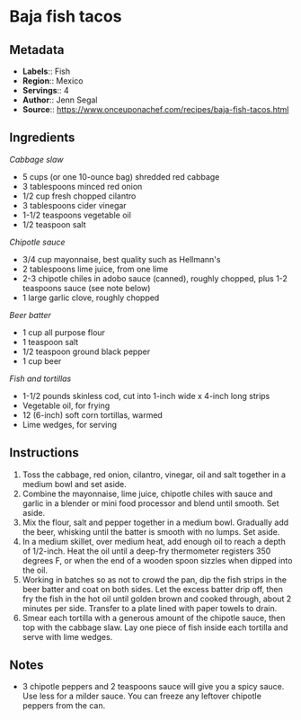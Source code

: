 # Baja fish tacos

## Metadata

- **Labels**:: Fish
- **Region**:: Mexico
- **Servings**:: 4
- **Author**:: Jenn Segal
- **Source**:: <https://www.onceuponachef.com/recipes/baja-fish-tacos.html>

## Ingredients

*Cabbage slaw*

- 5 cups (or one 10-ounce bag) shredded red cabbage
- 3 tablespoons minced red onion
- 1/2 cup fresh chopped cilantro
- 3 tablespoons cider vinegar
- 1-1/2 teaspoons vegetable oil
- 1/2 teaspoon salt

*Chipotle sauce*

- 3/4 cup mayonnaise, best quality such as Hellmann's
- 2 tablespoons lime juice, from one lime
- 2-3 chipotle chiles in adobo sauce (canned), roughly chopped, plus 1-2 teaspoons sauce (see note below)
- 1 large garlic clove, roughly chopped

*Beer batter*

- 1 cup all purpose flour
- 1 teaspoon salt
- 1/2 teaspoon ground black pepper
- 1 cup beer

*Fish and tortillas*

- 1-1/2 pounds skinless cod, cut into 1-inch wide x 4-inch long strips
- Vegetable oil, for frying
- 12 (6-inch) soft corn tortillas, warmed
- Lime wedges, for serving

## Instructions

1. Toss the cabbage, red onion, cilantro, vinegar, oil and salt together in a medium bowl and set aside.
2. Combine the mayonnaise, lime juice, chipotle chiles with sauce and garlic in a blender or mini food processor and blend until smooth. Set aside.
3. Mix the flour, salt and pepper together in a medium bowl. Gradually add the beer, whisking until the batter is smooth with no lumps. Set aside.
4. In a medium skillet, over medium heat, add enough oil to reach a depth of 1/2-inch. Heat the oil until a deep-fry thermometer registers 350 degrees F, or when the end of a wooden spoon sizzles when dipped into the oil.
5. Working in batches so as not to crowd the pan, dip the fish strips in the beer batter and coat on both sides. Let the excess batter drip off, then fry the fish in the hot oil until golden brown and cooked through, about 2 minutes per side. Transfer to a plate lined with paper towels to drain.
6. Smear each tortilla with a generous amount of the chipotle sauce, then top with the cabbage slaw. Lay one piece of fish inside each tortilla and serve with lime wedges.

## Notes

- 3 chipotle peppers and 2 teaspoons sauce will give you a spicy sauce. Use less for a milder sauce. You can freeze any leftover chipotle peppers from the can.
